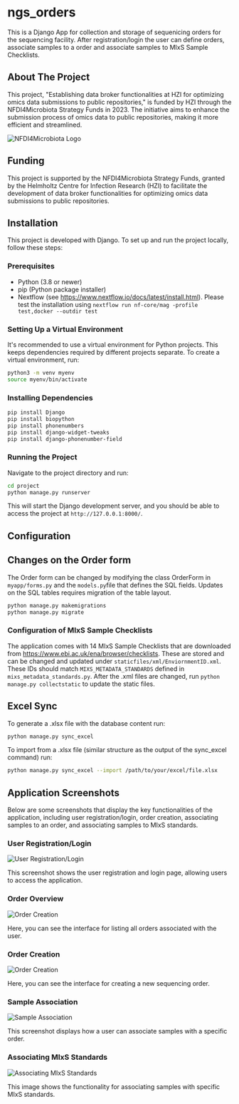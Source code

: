 # ngs_orders

This is a Django App for collection and storage of sequenicing orders for the sequencing facility. After registration/login the user can define orders, associate samples to a order and associate samples to  MIxS Sample Checklists.

## About The Project

This project, "Establishing data broker functionalities at HZI for optimizing omics data submissions to public repositories," is funded by HZI through the NFDI4Microbiota Strategy Funds in 2023. The initiative aims to enhance the submission process of omics data to public repositories, making it more efficient and streamlined.

![NFDI4Microbiota Logo](https://avatars.githubusercontent.com/u/97964957?s=200&v=4)

## Funding

This project is supported by the NFDI4Microbiota Strategy Funds, granted by the Helmholtz Centre for Infection Research (HZI) to facilitate the development of data broker functionalities for optimizing omics data submissions to public repositories.


## Installation

This project is developed with Django. To set up and run the project locally, follow these steps:

### Prerequisites

- Python (3.8 or newer)
- pip (Python package installer)
- Nextflow (see https://www.nextflow.io/docs/latest/install.html). Please test the installation using `nextflow run nf-core/mag -profile test,docker --outdir test`

### Setting Up a Virtual Environment

It's recommended to use a virtual environment for Python projects. This keeps dependencies required by different projects separate. To create a virtual environment, run:

```bash
python3 -m venv myenv
source myenv/bin/activate
```

### Installing Dependencies

```bash
pip install Django
pip install biopython
pip install phonenumbers
pip install django-widget-tweaks
pip install django-phonenumber-field
```

### Running the Project

Navigate to the project directory and run:


```bash
cd project
python manage.py runserver
```

This will start the Django development server, and you should be able to access the project at `http://127.0.0.1:8000/`.


## Configuration 

## Changes on the Order form

The Order form can be changed by modifying the class OrderForm in `myapp/forms.py` and the `models.py`file that defines the SQL fields. Updates on the SQL tables requires migration of the table layout.

```bash
python manage.py makemigrations
python manage.py migrate
```

### Configuration of MIxS Sample Checklists

The application comes with 14 MIxS Sample Checklists that are downloaded from https://www.ebi.ac.uk/ena/browser/checklists. These are stored and can be changed and updated under `staticfiles/xml/EnviornmentID.xml`. These IDs should match `MIXS_METADATA_STANDARDS` defined in `mixs_metadata_standards.py`. After the .xml files are changed, run `python manage.py collectstatic` to update the static files. 

## Excel Sync

To generate a .xlsx file with the database content run:

```bash
python manage.py sync_excel
```

To import from a .xlsx file (similar structure as the output of the sync_excel command) run:

```bash
python manage.py sync_excel --import /path/to/your/excel/file.xlsx
```

## Application Screenshots

Below are some screenshots that display the key functionalities of the application, including user registration/login, order creation, associating samples to an order, and associating samples to MIxS standards.

### User Registration/Login

![User Registration/Login](screenshots/image1.png)

This screenshot shows the user registration and login page, allowing users to access the application.

### Order Overview

![Order Creation](screenshots/image2.png)

Here, you can see the interface for listing all orders associated with the user.

### Order Creation

![Order Creation](screenshots/image3.png)

Here, you can see the interface for creating a new sequencing order.

### Sample Association

![Sample Association](screenshots/image4.png)

This screenshot displays how a user can associate samples with a specific order.

### Associating MIxS Standards

![Associating MIxS Standards](screenshots/image5.png)

This image shows the functionality for associating samples with specific MIxS standards.